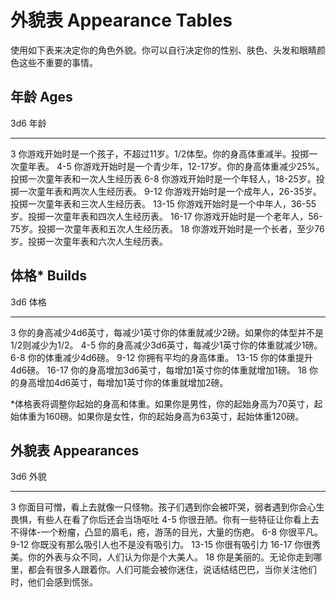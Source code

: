 # 外貌表 Appearance Tables

使用如下表来决定你的角色外貌。你可以自行决定你的性别、肤色、头发和眼睛颜色这些不重要的事情。

## 年龄 Ages

  3d6     年龄
  ------- ----------------------------------------------------------------------------------------
  3       你游戏开始时是一个孩子，不超过11岁。1/2体型。你的身高体重减半。投掷一次童年表。
  4-5     你游戏开始时是一个青少年，12-17岁。你的身高体重减少25%。投掷一次童年表和一次人生经历表
  6-8     你游戏开始时是一个年轻人，18-25岁。投掷一次童年表和两次人生经历表。
  9-12    你游戏开始时是一个成年人，26-35岁。投掷一次童年表和三次人生经历表。
  13-15   你游戏开始时是一个中年人，36-55岁。投掷一次童年表和四次人生经历表。
  16-17   你游戏开始时是一个老年人，56-75岁。投掷一次童年表和五次人生经历表。
  18      你游戏开始时是一个长者，至少76岁。投掷一次童年表和六次人生经历表。

## 体格\* Builds

  3d6     体格
  ------- ---------------------------------------------------------------------------------------
  3       你的身高减少4d6英寸，每减少1英寸你的体重就减少2磅。如果你的体型并不是1/2则减少为1/2。
  4-5     你的身高减少3d6英寸，每减少1英寸你的体重就减少1磅。
  6-8     你的体重减少4d6磅。
  9-12    你拥有平均的身高体重。
  13-15   你的体重提升4d6磅。
  16-17   你的身高增加3d6英寸，每增加1英寸你的体重就增加1磅。
  18      你的身高增加4d6英寸，每增加1英寸你的体重就增加2磅。

\*体格表将调整你起始的身高和体重。如果你是男性，你的起始身高为70英寸，起始体重为160磅。如果你是女性，你的起始身高为63英寸，起始体重120磅。

## 外貌表 Appearances

  3d6     外貌
  ------- --------------------------------------------------------------------------------------------------------------------
  3       你面目可憎，看上去就像一只怪物。孩子们遇到你会被吓哭，弱者遇到你会心生畏惧，有些人在看了你后还会当场呕吐
  4-5     你很丑陋。你有一些特征让你看上去不得体-一个粉瘤，凸显的眉毛，疮，游荡的目光，大量的伤疤。
  6-8     你很平凡。
  9-12    你既没有那么吸引人也不是没有吸引力。
  13-15   你很有吸引力
  16-17   你很秀美。你的外表与众不同，人们认为你是个大美人。
  18      你是美丽的。无论你走到哪里，都会有很多人跟着你。人们可能会被你迷住，说话结结巴巴，当你关注他们时，他们会感到慌张。

 
